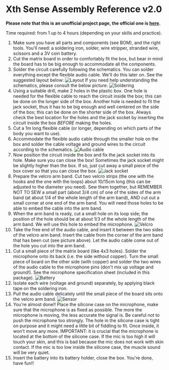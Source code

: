 # Xth Sense Assembly Reference v2.0
**Please note that this is an unofficial project page, the official one is [here](http://res.marcodonnarumma.com/projects/xth-sense/).**

Time required: from 1 up to 4 hours (depending on your skills and practice).

1. Make sure you have all parts and components (see BOM), and the right tools.
You'll need: a soldering iron, solder, wire stripper, stranded wire, scissors and a 3V coin battery.
2. Cut the matrix board in order to comfortably fit the box, but bear in mind the board has to be
big enough to accommodate all the components.
3. Solder the circuit carefully following the schematics. You can solder everything except the
flexible audio cable. We'll do this later on. See the suggested layout below:
![Layout](https://aknuds1.github.io/xthsense/images/xthsense-layout.png)
If you need help understanding the schematics, please consult the below picture:
![Soldering](https://aknuds1.github.io/xthsense/images/xthsense-soldered.png)
5. Using a suitable drill, make 2 holes in the plastic box. One hole is needed for the flexible
cable to reach the circuit inside the box; this can be done on the longer side of the box.
Another hole is needed to fit the jack socket, thus it has to be big enough and well centered on the side of the box; this can be done on the shorter side of the box. Always check the best location
for the holes and the jack socket by inserting the circuit inside the box *BEFORE* making the holes.
6. Cut a 1m long flexible cable (or longer, depending on which parts of the body you want to use).
7. Accommodate the flexible audio cable through the smaller hole on the box and solder the cable
voltage and ground wires to the circuit according to the schematics.
![Audio cable](https://aknuds1.github.io/xthsense/images/xthsense-audiocable.png)
8. Now position the circuit inside the box and fix the jack socket into its hole.
Make sure you can close the box! Sometimes the jack socket might be slightly higher than the box.
If so, just cut away a small piece of the box cover so that you can close the box.
![Jack socket](https://aknuds1.github.io/xthsense/images/xthsense-jacksocket.png)
9. Prepare the velcro arm band. Cut two velcro strips (the one with the hooks and the one with the
loops) about 10/15cm long (this can be adjusted to the diameter you need). Sew them together,
but REMEMBER NOT TO SEW a small part (about 3/4 cm) of one of the sides of the arm band (at
about 1/4 of the whole length of the arm band), AND cut out a small corner at one end of the
arm band. You will need those holes to be able to embed the cable into the arm band.
10. When the arm band is ready, cut a small hole on its loop side; the position of the hole should
be at about 1/3 of the whole length of the arm band. We will use this hole to embed the microphone.
![Velcro](https://aknuds1.github.io/xthsense/images/xthsense-velcro.png)
11. Take the free end of the audio cable, and insert it between the two sides of the velcro arm
band. Insert the cable from the corner of the arm band that has been cut (see picture above).
Let the audio cable come out of the hole you cut into the arm band.
12. Cut a small piece of the matrix board (like 4x3 holes). Solder the microphone onto its back
(i.e. the side without copper). Turn the small piece of board on the other side (with copper)
and solder the two wires of the audio cable to the microphone pins (don't mix up voltage and
ground!). See the microphone specification sheet (included in this package).
![Battery](https://aknuds1.github.io/xthsense/images/xthsense-battery.png)
13. Isolate each wire (voltage and ground) separately, by applying black tape on the soldering iron.
14. Pull the audio cable delicately until the small piece of the board sits onto the velcro arm band.
![Sensor](https://aknuds1.github.io/xthsense/images/xthsense-sensor.png)
15. You're almost done!! Place the silicone case on the microphone, make sure that the microphone
is as fixed as possible. The more the microphone is moving, the less accurate the signal is.
Be careful not to push the microphone too strongly. The hole in the silicone case is tight on
purpose and it might need a little bit of fiddling to fit. Once inside, it won't move any more.
IMPORTANT: it is crucial that the microphone is located at the bottom of the silicone case.
If the mic is too high it will touch your skin, and this is bad because the mic does not work with
skin contact. If the mic is too low inside the silicone case, the muscle sound will be very quiet.
16. Insert the battery into its battery holder, close the box. You're done, have fun!!
